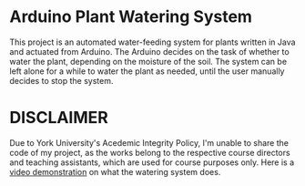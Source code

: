 # Arduino Plant Watering System 
This project is an automated water-feeding system for plants written in Java and actuated from Arduino.  The Arduino decides on the task of whether to water the plant, depending on the moisture of the soil.  The system can be left alone for a while to water the plant as needed, until the user manually decides to stop the system.

# DISCLAIMER
Due to York University's Acedemic Integrity Policy, I'm unable to share the code of my project, as the works belong to the respective course directors and teaching assistants, which are used for course purposes only. Here is a <a href="https://youtu.be/9qcARdyGwwI">video demonstration</a> on what the watering system does.
